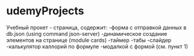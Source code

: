 # udemyProjects

Учебный прокет - страница, содержит:
-форма с отправкой данных в db.json (using command json-server)
-динамическое создание элементов на странице (module cards)
-таймер
-табы
-слайдер
-калькулятор каллорий по формуле
-модалкой с формой (см. пункт 1) 
